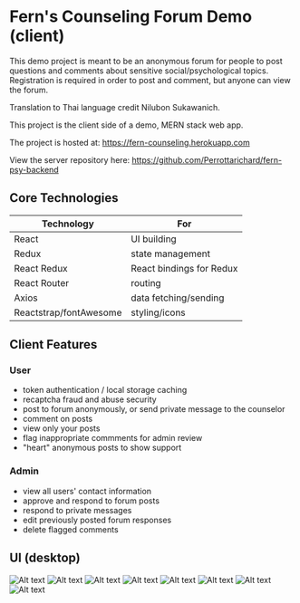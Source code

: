 # Fern's Counseling Forum Demo (client)

This demo project is meant to be an anonymous forum for people to post questions and comments about sensitive social/psychological topics.  Registration is required in order to post and comment, but anyone can view the forum.

Translation to Thai language credit Nilubon Sukawanich.

This project is the client side of a demo, MERN stack web app.

The project is hosted at:
https://fern-counseling.herokuapp.com

View the server repository here: 
https://github.com/Perrottarichard/fern-psy-backend

## Core Technologies
| Technology  | For |
| ------------| -------|
| React | UI building|
| Redux | state management |
| React Redux | React bindings for Redux |
| React Router | routing |
| Axios | data fetching/sending | 
| Reactstrap/fontAwesome | styling/icons |

## Client Features
### User
* token authentication / local storage caching
* recaptcha fraud and abuse security
* post to forum anonymously, or send private message to the counselor
* comment on posts
* view only your posts
* flag inappropriate commments for admin review
* "heart" anonymous posts to show support

### Admin
* view all users' contact information
* approve and respond to forum posts
* respond to private messages
* edit previously posted forum responses
* delete flagged comments


## UI (desktop)
![Alt text](https://raw.github.com/perrottarichard/fern-psy/master/fernpsyscreenshots/homedesktop.png)
![Alt text](https://raw.github.com/perrottarichard/fern-psy/master/fernpsyscreenshots/contactdesktop.png)
![Alt text](https://raw.github.com/perrottarichard/fern-psy/master/fernpsyscreenshots/forumpost.png)
![Alt text](https://raw.github.com/perrottarichard/fern-psy/master/fernpsyscreenshots/logindesktop.png)
![Alt text](https://raw.github.com/perrottarichard/fern-psy/master/fernpsyscreenshots/registerdesktop.png)
![Alt text](https://raw.github.com/perrottarichard/fern-psy/master/fernpsyscreenshots/singlepostdesktop.png)
![Alt text](https://raw.github.com/perrottarichard/fern-psy/master/fernpsyscreenshots/admindash.png)
![Alt text](https://raw.github.com/perrottarichard/fern-psy/master/fernpsyscreenshots/admindash2.png)

